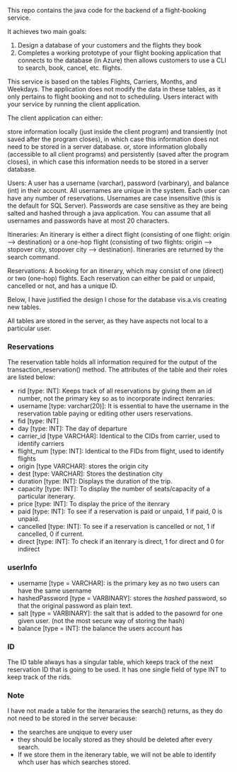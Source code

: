 This repo contains the java code for the backend of a flight-booking service. 

It achieves two main goals:
  1. Design a database of your customers and the flights they book
  2. Completes a working prototype of your flight booking application that connects to the database (in Azure) then allows customers to       use a CLI to search, book, cancel, etc. flights.

This service is based on the tables Flights, Carriers, Months, and Weekdays.
The application does not modify the data in these tables, as it only pertains to flight booking and not to scheduling. 
Users interact with your service by running the client application.

The client application can either:

  store information locally (just inside the client program) and transiently (not saved after the program closes), in which case this information does not need to be stored in a server database.
  or, store information globally (accessible to all client programs) and persistently (saved after the program closes),
in which case this information needs to be stored in a server database.



Users: A user has a username (varchar), password (varbinary), and balance (int) in their account.
All usernames are unique in the system. Each user can have any number of reservations.
Usernames are case insensitive (this is the default for SQL Server).
Passwords are case sensitive as they are being salted and hashed through a java application. 
You can assume that all usernames and passwords have at most 20 characters.


Itineraries: An itinerary is either a direct flight (consisting of one flight: origin --> destination) or
a one-hop flight (consisting of two flights: origin --> stopover city, stopover city --> destination). Itineraries are returned by the search command.

Reservations: A booking for an itinerary, which may consist of one (direct) or two (one-hop) flights.
Each reservation can either be paid or unpaid, cancelled or not, and has a unique ID.



Below, I have justified the design I chose for the database vis.a.vis creating new tables. 

All tables are stored in the server, as they have aspects not local to a particular user. 

### Reservations
The reservation table holds all information required for the output of the transaction_reservation() method.
The attributes of the table and their roles are listed below:
- rid [type: INT]: Keeps track of all reservations by giving them an id number, not the primary key so as to incorporate indirect itenraries.  
- username [type: varchar(20)]: It is essential to have the username in the reservation table paying or editing other users reservations. 
- fid [type: INT]
- day [type: INT]: The day of departure 
- carrier_id [type VARCHAR]:  Identical to the CIDs from carrier, used  to identify carriers
- flight_num [type: INT]: Identical to the FIDs from flight, used  to identify flights
- origin [type VARCHAR]: stores the origin city
- dest [type: VARCHAR]: Stores the destination city
- duration [type: INT]: Displays the duration of the trip.
- capacity [type: INT]: To display the number of seats/capacity of a particular itenerary. 
- price [type: INT]: To display the price of the itenrary
- paid [type: INT]: To see if a reservation is paid or unpaid, 1 if paid, 0 is unpaid.
- cancelled [type: INT]: To see if a reservation is cancelled or not, 1 if  cancelled, 0 if current.
- direct [type: INT]: To check if an itenrary is direct, 1 for direct and 0 for indirect

### userInfo
- username [type = VARCHAR]: is the primary key as no two users can have the same username
- hashedPassword [type = VARBINARY]: stores the *hashed* password, so that the original password as plain text.
- salt [type = VARBINARY]: the salt that is added to the pasowrd for one given user. (not the most secure way of storing the hash)
- balance [type = INT]: the balance the users account has

### ID
The ID table always has a singular table, which keeps track of the next reservation ID that is going to be used. It has one single field of type INT to keep track of the rids. 


### Note
I have not made a table for the itenararies the search() returns, as they do not need to be stored in the server because: 
- the searches are unqique to every user
- they should be locally stored as they should be deleted after every search.
- If we store them in the itenerary table, we will not be able to identify whch user has which searches stored. 

